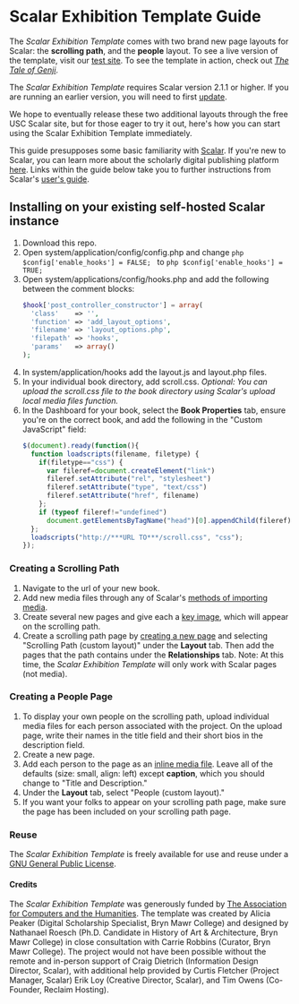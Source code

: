 # Scalar Exhibition Template Guide

The _Scalar Exhibition Template_ comes with two brand new page layouts for Scalar: the **scrolling path**, and the **people** layout. To see a live version of the template, visit our [test site](http://digitalscholarship.brynmawr.edu/scalar/scalar-exhibition-template/index). To see the template in action, check out [_The Tale of Genji_](http://digitalscholarship.brynmawr.edu/scalar/tale-of-genji/index).

The _Scalar Exhibition Template_ requires Scalar version 2.1.1 or higher. If you are running an earlier version, you will need to first [update](https://github.com/anvc/scalar/blob/master/UPDATE.txt). 

We hope to eventually release these two additional layouts through the free USC Scalar site, but for those eager to try it out, here's how you can start using the Scalar Exhibition Template immediately. 

This guide presupposes some basic familiarity with [Scalar](http://scalar.usc.edu/). If you're new to Scalar, you can learn more about the scholarly digital publishing platform [here](http://scalar.usc.edu/scalar/). Links within the guide below take you to further instructions from Scalar's [user's guide](http://scalar.usc.edu/works/guide2/index).



## Installing on your existing self-hosted Scalar instance
1. Download this repo.
1. Open system/application/config/config.php and change ```php $config['enable_hooks'] = FALSE; ``` to ```php $config['enable_hooks'] = TRUE;```
1. Open system/applications/config/hooks.php and add the following between the comment blocks:
    ```php
    $hook['post_controller_constructor'] = array(
      'class'    => '',
      'function' => 'add_layout_options',
      'filename' => 'layout_options.php',
      'filepath' => 'hooks',
      'params'   => array()
    );
    ```
1. In system/application/hooks add the layout.js and layout.php files.
1. In your individual book directory, add scroll.css.
_Optional: You can upload the scroll.css file to the book directory using Scalar's upload local media files function._
1. In the Dashboard for your book, select the **Book Properties** tab, ensure you're on the correct book, and add the following in the "Custom JavaScript" field:
      ```javascript
      $(document).ready(function(){
        function loadscripts(filename, filetype) {
          if(filetype=="css") {
            var fileref=document.createElement("link")
            fileref.setAttribute("rel", "stylesheet")
            fileref.setAttribute("type", "text/css")
            fileref.setAttribute("href", filename)
          };
          if (typeof fileref!="undefined")
            document.getElementsByTagName("head")[0].appendChild(fileref)
        };
        loadscripts("http://***URL TO***/scroll.css", "css");
      });
      ```
### Creating a Scrolling Path
1. Navigate to the url of your new book.
1. Add new media files through any of Scalar's [methods of importing media](http://scalar.usc.edu/works/guide2/working-with-media?path=index).
1. Create several new pages and give each a [key image](http://scalar.usc.edu/works/guide2/styling-a-page), which will appear on the scrolling path.
1. Create a scrolling path page by [creating a new page](http://scalar.usc.edu/works/guide2/quickstart-creating-a-page?path=quickstarts) and selecting "Scrolling Path (custom layout)" under the **Layout** tab. Then add the pages that the path contains under the **Relationships** tab. Note: At this time, the *Scalar Exhibition Template* will only work with Scalar pages (not media).

### Creating a People Page
1. To display your own people on the scrolling path, upload individual media files for each person associated with the project. On the upload page, write their names in the title field and their short bios in the description field. 
1. Create a new page.
1. Add each person to the page as an [inline media file](http://scalar.usc.edu/works/guide2/quickstart-adding-inline-media-to-a-page?path=quickstarts). Leave all of the defaults (size: small, align: left) except **caption**, which you should change to "Title and Description."
1. Under the **Layout** tab, select "People (custom layout)." 
1. If you want your folks to appear on your scrolling path page, make sure the page has been included on your scrolling path page.


### Reuse
The _Scalar Exhibition Template_ is freely available for use and reuse under a [GNU General Public License](https://github.com/peakera/set/blob/master/LICENSE). 

#### Credits
The _Scalar Exhibition Template_ was generously funded by [The Association for Computers and the Humanities](http://ach.org/). The template was created by Alicia Peaker (Digital Scholarship Specialist, Bryn Mawr College) and designed by Nathanael Roesch (Ph.D. Candidate in History of Art & Architecture, Bryn Mawr College) in close consultation with Carrie Robbins (Curator, Bryn Mawr College). The project would not have been possible without the remote and in-person support of Craig Dietrich (Information Design Director, Scalar), with additional help provided by Curtis Fletcher (Project Manager, Scalar) Erik Loy (Creative Director, Scalar), and Tim Owens (Co-Founder, Reclaim Hosting).


